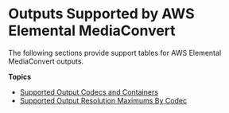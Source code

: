 # Outputs Supported by AWS Elemental MediaConvert<a name="supported-outputs"></a>

The following sections provide support tables for AWS Elemental MediaConvert outputs\.

**Topics**
+ [Supported Output Codecs and Containers](reference-codecs-containers.md)
+ [Supported Output Resolution Maximums By Codec](supported-output-resolution-maximums-by-codec.md)